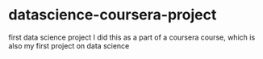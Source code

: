 # datascience-coursera-project
first data science project
I did this as a part of a coursera course, which is also my first project on data science
